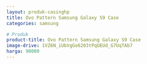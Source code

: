 ```yaml
---
layout: produk-casinghp
title: Ovo Pattern Samsung Galaxy S9 Case
categories: samsung

# Produk
product-title: Ovo Pattern Samsung Galaxy S9 Case
image-drive: 1VZ6N_iUbVgGo6203tPqUEUd_G7UqTAb7
harga: 90000
---
```

